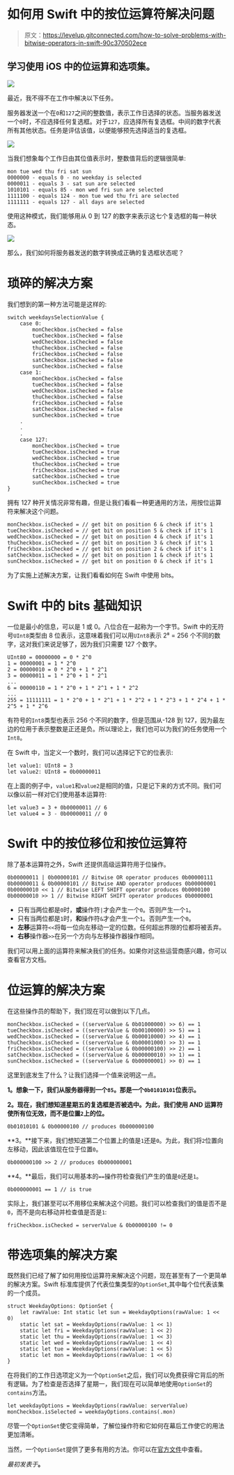 # 如何用 Swift 中的按位运算符解决问题

> 原文：<https://levelup.gitconnected.com/how-to-solve-problems-with-bitwise-operators-in-swift-90c370502ece>

## 学习使用 iOS 中的位运算和选项集。

![](img/f97ecb9fb7668eaa6c00450888ba031b.png)

最近，我不得不在工作中解决以下任务。

服务器发送一个在`0`和`127`之间的整数值，表示工作日选择的状态。当服务器发送一个`0`时，不应选择任何复选框。对于`127`，应选择所有复选框。中间的数字代表所有其他状态。任务是评估该值，以便能够预先选择适当的复选框。

![](img/49f29dc273566acd3ff558d4df0b7501.png)

当我们想象每个工作日由其位值表示时，整数值背后的逻辑很简单:

```
mon tue wed thu fri sat sun 
0000000 - equals 0 - no weekday is selected 
0000011 - equals 3 - sat sun are selected 
1010101 - equals 85 - mon wed fri sun are selected 
1111100 - equals 124 - mon tue wed thu fri are selected 
1111111 - equals 127 - all days are selected
```

使用这种模式，我们能够用从 0 到 127 的数字来表示这七个复选框的每一种状态。

![](img/ce65084dd41d4b652f65360a7bef8ed5.png)

那么，我们如何将服务器发送的数字转换成正确的复选框状态呢？

# 琐碎的解决方案

我们想到的第一种方法可能是这样的:

```
switch weekdaysSelectionValue {
    case 0:
        monCheckbox.isChecked = false
        tueCheckbox.isChecked = false
        wedCheckbox.isChecked = false
        thuCheckbox.isChecked = false
        friCheckbox.isChecked = false
        satCheckbox.isChecked = false
        sunCheckbox.isChecked = false
    case 1:
        monCheckbox.isChecked = false
        tueCheckbox.isChecked = false
        wedCheckbox.isChecked = false
        thuCheckbox.isChecked = false
        friCheckbox.isChecked = false
        satCheckbox.isChecked = false
        sunCheckbox.isChecked = true
    .
    .
    .
    case 127:
        monCheckbox.isChecked = true
        tueCheckbox.isChecked = true
        wedCheckbox.isChecked = true
        thuCheckbox.isChecked = true
        friCheckbox.isChecked = true
        satCheckbox.isChecked = true
        sunCheckbox.isChecked = true 
}
```

拥有 127 种开关情况非常有趣，但是让我们看看一种更通用的方法，用按位运算符来解决这个问题。

```
monCheckbox.isChecked = // get bit on position 6 & check if it's 1
tueCheckbox.isChecked = // get bit on position 5 & check if it's 1
wedCheckbox.isChecked = // get bit on position 4 & check if it's 1
thuCheckbox.isChecked = // get bit on position 3 & check if it's 1
friCheckbox.isChecked = // get bit on position 2 & check if it's 1
satCheckbox.isChecked = // get bit on position 1 & check if it's 1
sunCheckbox.isChecked = // get bit on position 0 & check if it's 1
```

为了实施上述解决方案，让我们看看如何在 Swift 中使用 bits。

# Swift 中的 bits 基础知识

一位是最小的信息，可以是 1 或 0。八位合在一起称为一个字节。Swift 中的无符号`UInt8`类型由 8 位表示，这意味着我们可以用`UInt8`表示 2⁸ = 256 个不同的数字，这对我们来说足够了，因为我们只需要 127 个数字。

```
UInt80 = 00000000 = 0 * 2^0              
1 = 00000001 = 1 * 2^0
2 = 00000010 = 0 * 2^0 + 1 * 2^1
3 = 00000011 = 1 * 2^0 + 1 * 2^1    
...
6 = 00000110 = 1 * 2^0 + 1 * 2^1 + 1 * 2^2   
...
255 = 11111111 = 1 * 2^0 + 1 * 2^1 + 1 * 2^2 + 1 * 2^3 + 1 * 2^4 + 1 * 2^5 + 1 * 2^6
```

有符号的`Int8`类型也表示 256 个不同的数字，但是范围从-128 到 127，因为最左边的位用于表示整数是正还是负。所以理论上，我们也可以为我们的任务使用一个`Int8`。

在 Swift 中，当定义一个数时，我们可以选择记下它的位表示:

```
let value1: UInt8 = 3
let value2: UInt8 = 0b00000011
```

在上面的例子中，`value1`和`value2`是相同的值，只是记下来的方式不同。我们可以像以前一样对它们使用基本运算符:

```
let value3 = 3 + 0b00000011 // 6
let value4 = 3 - 0b00000011 // 0
```

# Swift 中的按位移位和按位运算符

除了基本运算符之外，Swift 还提供高级运算符用于位操作。

```
0b00000011 | 0b00000101 // Bitwise OR operator produces 0b00000111 
0b00000011 & 0b00000101 // Bitwise AND operator produces 0b00000001
0b00000010 << 1 // Bitwise LEFT SHIFT operator produces 0b0000100
0b00000010 >> 1 // Bitwise RIGHT SHIFT operator produces 0b0000001
```

*   只有当两位都是`0`时，**或**操作符`|`才会产生一个`0`。否则产生一个`1`。
*   只有当两位都是`1`时，**和**操作符`&`才会产生一个`1`。否则产生一个`0`。
*   **左移**运算符`<<`将每一位向左移动一定的位数。任何超出界限的位都将被丢弃。
*   **右移**操作器`>>`在另一个方向与左移操作器操作相同。

我们可以用上面的运算符来解决我们的任务。如果你对这些运营商感兴趣，你可以查看官方文档。

# 位运算的解决方案

在这些操作员的帮助下，我们现在可以做到以下几点。

```
monCheckbox.isChecked = ((serverValue & 0b01000000) >> 6) == 1 
tueCheckbox.isChecked = ((serverValue & 0b00100000) >> 5) == 1 
wedCheckbox.isChecked = ((serverValue & 0b00010000) >> 4) == 1 
thuCheckbox.isChecked = ((serverValue & 0b00001000) >> 3) == 1 
friCheckbox.isChecked = ((serverValue & 0b00000100) >> 2) == 1 
satCheckbox.isChecked = ((serverValue & 0b00000010) >> 1) == 1 
sunCheckbox.isChecked = ((serverValue & 0b00000001) >> 0) == 1
```

这里到底发生了什么？让我们选择一个值来说明这一点。

**1。想象一下，我们从服务器得到一个`85`。那是一个`0b01010101`位表示。**

**2。现在，我们想知道星期五的复选框是否被选中。为此，我们使用 AND 运算符使所有位无效，而不是位置`2`上的位。**

```
0b01010101 & 0b00000100 // produces 0b000000100
```

**3。**接下来，我们想知道第二个位置上的值是`1`还是`0`。为此，我们将`2`位置向左移动，因此该值现在位于位置`0`。

```
0b000000100 >> 2 // produces 0b000000001
```

**4。**最后，我们可以用基本的`==`操作符检查我们产生的值是`0`还是`1`。

```
0b000000001 == 1 // is true
```

实际上，我们甚至可以不用移位来解决这个问题。我们可以检查我们的值是否不是`0`，而不是向右移动并检查值是否是`1`:

```
friCheckbox.isChecked = serverValue & 0b00000100 != 0
```

# 带选项集的解决方案

既然我们已经了解了如何用按位运算符来解决这个问题，现在甚至有了一个更简单的解决方案。Swift 标准库提供了代表位集类型的`OptionSet`,其中每个位代表该集的一个成员。

```
struct WeekdayOptions: OptionSet {
    let rawValue: Int static let sun = WeekdayOptions(rawValue: 1 << 0)
    static let sat = WeekdayOptions(rawValue: 1 << 1)
    static let fri = WeekdayOptions(rawValue: 1 << 2)
    static let thu = WeekdayOptions(rawValue: 1 << 3)
    static let wed = WeekdayOptions(rawValue: 1 << 4)
    static let tue = WeekdayOptions(rawValue: 1 << 5)
    static let mon = WeekdayOptions(rawValue: 1 << 6)
}
```

在将我们的工作日选项定义为一个`OptionSet`之后，我们可以免费获得它背后的所有逻辑。为了检查是否选择了星期一，我们现在可以简单地使用`OptionSet`的`contains`方法。

```
let weekdayOptions = WeekdayOptions(rawValue: serverValue)
monCheckbox.isSelected = weekdayOptions.contains(.mon)
```

尽管一个`OptionSet`使它变得简单，了解位操作符和它如何在幕后工作使它的用法更加清晰。

当然，一个`OptionSet`提供了更多有用的方法。你可以在[官方文件](https://developer.apple.com/documentation/swift/optionset)中查看。

*最初发表于*[](https://tanaschita.com/posts/20201214-working-with-bits-in-swift/)**。**